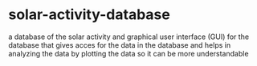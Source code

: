 # solar-activity-database
a database of the solar activity  and  graphical user interface (GUI) for the database that gives acces for the data in the database and helps in analyzing the data by plotting the data so it can be more understandable     
